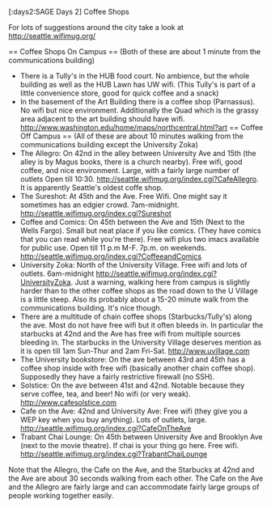 [:days2:SAGE Days 2] Coffee Shops

For lots of suggestions around the city take a look at http://seattle.wifimug.org/

== Coffee Shops On Campus ==
(Both of these are about 1 minute from the communications building)
 * There is a Tully's in the HUB food court.   No ambience, but the whole building as well as the HUB Lawn has UW wifi. (This Tully's is part of a little convenience store, good for quick coffee and a snack)
 * In the basement of the Art Building there is a coffee shop (Parnassus). No wifi but nice environment. Additionally the Quad which is the grassy area adjacent to the art building should have wifi. http://www.washington.edu/home/maps/northcentral.html?art
== Coffee Off Campus ==
(All of these are about 10 minutes walking from the communications building except the University Zoka)
 * The Allegro: On 42nd in the alley between University Ave and 15th (the alley is by Magus books, there is a church nearby). Free wifi, good coffee, and nice environment. Large, with a fairly large number of outlets Open till 10:30. http://seattle.wifimug.org/index.cgi?CafeAllegro. It is apparently Seattle's oldest coffe shop. 
 * The Sureshot: At 45th and the Ave. Free Wifi. One might say it sometimes has an edgier crowd.   7am-midnight. http://seattle.wifimug.org/index.cgi?Sureshot
 * Coffee and Comics: On 45th between the Ave and 15th (Next to the Wells Fargo). Small but neat place if you like comics. (They have comics that you can read while you're there). Free wifi plus two imacs available for public use. Open till 11 p.m M-F. 7p.m. on weekends. http://seattle.wifimug.org/index.cgi?CoffeeandComics
 * University Zoka: North of the University Village. Free wifi and lots of outlets. 6am-midnight http://seattle.wifimug.org/index.cgi?UniversityZoka. Just a warning, walking here from campus is slightly harder than to the other coffee shops as the road down to the U Village is a little steep. Also its probably about a 15-20 minute walk from the communications building. It's nice though.
 * There are a multitude of chain coffee shops (Starbucks/Tully's) along the ave. Most do not have free wifi but it often bleeds in. In particular the starbucks at 42nd and the Ave has free wifi from multiple sources bleeding in. The starbucks in the University Village deserves mention as it is open till 1am Sun-Thur and 2am Fri-Sat. http://www.uvillage.com
 * The University bookstore: On the ave between 43rd and 45th has a coffee shop inside with free wifi (basically another chain coffee shop). Supposedly they have a fairly restrictive firewall (no SSH).
 * Solstice: On the ave between 41st and 42nd.  Notable because they serve coffee, tea, and beer! No wifi (or very weak).  http://www.cafesolstice.com
 * Cafe on the Ave: 42nd and University Ave: Free wifi (they give you a WEP key when you buy anything). Lots of outlets, large. http://seattle.wifimug.org/index.cgi?CafeOnTheAve
 * Trabant Chai Lounge: On 45th between University Ave and Brooklyn Ave (next to the movie theatre). If chai is your thing go here. Free wifi. http://seattle.wifimug.org/index.cgi?TrabantChaiLounge 


Note that the Allegro, the Cafe on the Ave, and the Starbucks at 42nd and the Ave are about 30 seconds walking from each other. The Cafe on the Ave and the Allegro are fairly large and can accommodate fairly large groups of people working together easily. 
 
